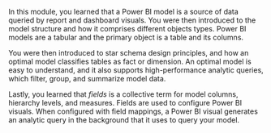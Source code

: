 In this module, you learned that a Power BI model is a source of data queried by report and dashboard visuals. You were then introduced to the model structure and how it comprises different objects types. Power BI models are a tabular and the primary object is a table and its columns.

You were then introduced to star schema design principles, and how an optimal model classifies tables as fact or dimension. An optimal model is easy to understand, and it also supports high-performance analytic queries, which filter, group, and summarize model data.

Lastly, you learned that *fields* is a collective term for model columns, hierarchy levels, and measures. Fields are used to configure Power BI visuals. When configured with field mappings, a Power BI visual generates an analytic query in the background that it uses to query your model.